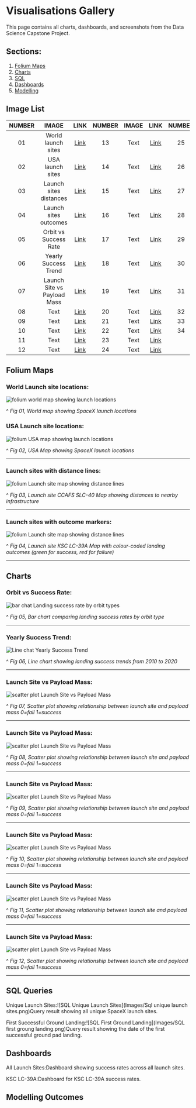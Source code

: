 # Visualisations Gallery
This page contains all charts, dashboards, and screenshots from the Data Science Capstone Project.

## Sections:
1. [Folium Maps](#Folium-Maps)
2. [Charts](#Charts)
3. [SQL](#SQL-Queries)
4. [Dashboards](#Dashboards)
5. [Modelling](#Modelling-Outcomes)
  
## Image List

| NUMBER | IMAGE | LINK | NUMBER | IMAGE | LINK | NUMBER | IMAGE | LINK |
| :----: | :---: | :--: | :----: | :---: | :--: | :----: | :---: | :--: |
| 01 | World launch sites | [Link](#World-Launch-site-locations) | 13 | Text | [Link](#World-Launch-site-locations) | 25 | Text | [Link](#World-Launch-site-locations) |
| 02 | USA launch sites | [Link](#USA-Launch-site-locations) | 14 | Text | [Link](#World-Launch-site-locations)| 26 | Text | [Link](#World-Launch-site-locations) |
| 03 |  Launch sites distances | [Link](#Launch-sites-with-distance-lines) | 15 | Text | [Link](#World-Launch-site-locations) | 27 | Text | [Link](#World-Launch-site-locations) |
| 04 | Launch sites outcomes | [Link](#Launch-sites-with-outcome-markers) | 16 | Text | [Link](#World-Launch-site-locations) | 28 | Text | [Link](#World-Launch-site-locations) |
| 05 | Orbit vs Success Rate | [Link](#Orbit-vs-Success-Rate) | 17 | Text | [Link](#World-Launch-site-locations) | 29 | Text | [Link](#World-Launch-site-locations) |
| 06 | Yearly Success Trend | [Link](#Yearly-Success-Trend) | 18 | Text | [Link](#World-Launch-site-locations) | 30 | Text | [Link](#World-Launch-site-locations) |
| 07 | Launch Site vs Payload Mass | [Link](#Launch-Site-vs-Payload-Mass) | 19 | Text | [Link](#World-Launch-site-locations) | 31 | Text | [Link](#World-Launch-site-locations) |
| 08 | Text | [Link](#World-Launch-site-locations) | 20 | Text | [Link](#World-Launch-site-locations) | 32 | Text | [Link](#World-Launch-site-locations) |
| 09 | Text | [Link](#World-Launch-site-locations) | 21 | Text | [Link](#World-Launch-site-locations) | 33 | Text | [Link](#World-Launch-site-locations) |
| 10 | Text | [Link](#World-Launch-site-locations) | 22 | Text | [Link](#World-Launch-site-locations) | 34 | Text | [Link](#World-Launch-site-locations) |
| 11 | Text | [Link](#World-Launch-site-locations) | 23 | Text | [Link](#World-Launch-site-locations) |
| 12 | Text | [Link](#World-Launch-site-locations) | 24 | Text | [Link](#World-Launch-site-locations) |

## Folium Maps

### World Launch site locations:

![folium world map showing launch locations](Images/Folium/Folium_Worldmap.png)

^ *Fig 01, World map showing SpaceX launch locations*

### USA Launch site locations:

![folium USA map showing launch locations](Images/Folium/Folium_worldmap_markers_launchsites_zoomin.png)

^ *Fig 02, USA Map showing SpaceX launch locations*

---

### Launch sites with distance lines:

![folium Launch site map showing distance lines](Images/Folium/folium_maps_distance_lines.png)

^ *Fig 03, Launch site CCAFS SLC-40 Map showing distances to nearby infrastructure*

---

### Launch sites with outcome markers:

![folium Launch site map showing distance lines](Images/Folium/Folium_maps_outcome_markers.png)

^ *Fig 04, Launch site KSC LC-39A Map with colour-coded landing outcomes (green for success, red for failure)*

---

## Charts

### Orbit vs Success Rate:

![bar chat Landing success rate by orbit types](Images/Charts/Bar_chart_orbit_Vs_successrate.png)

^ *Fig 05, Bar chart comparing landing success rates by orbit type*

---

### Yearly Success Trend:

![Line chat Yearly Success Trend](Images/Charts/Line_plot_landing_success_yearly_trend.png)

^ *Fig 06, Line chart showing landing success trends from 2010 to 2020*

---

### Launch Site vs Payload Mass:

![scatter plot Launch Site vs Payload Mass](Images/Charts/Scatterplot_payloadmass_Vs_launchsite.png)

^ *Fig 07, Scatter plot showing relationship between launch site and payload mass 0=fail 1=success*

---

### Launch Site vs Payload Mass:

![scatter plot Launch Site vs Payload Mass](Images/Charts/Scatterplot_Flightnumber_Vs_payloadmass.png)

^ *Fig 08, Scatter plot showing relationship between launch site and payload mass 0=fail 1=success*

---

### Launch Site vs Payload Mass:

![scatter plot Launch Site vs Payload Mass](Images/Charts/Scatterplot_flightnumber_Vs_launchsite.png)

^ *Fig 09, Scatter plot showing relationship between launch site and payload mass 0=fail 1=success*

---

### Launch Site vs Payload Mass:

![scatter plot Launch Site vs Payload Mass](Images/Charts/Scatterplot_flightnumber_Vs_orbittype.png)

^ *Fig 10, Scatter plot showing relationship between launch site and payload mass 0=fail 1=success*

---

### Launch Site vs Payload Mass:

![scatter plot Launch Site vs Payload Mass](Images/Charts/Scatterplot_payloadmass_Vs_launchsite.png)

^ *Fig 11, Scatter plot showing relationship between launch site and payload mass 0=fail 1=success*

---

### Launch Site vs Payload Mass:

![scatter plot Launch Site vs Payload Mass](Images/Charts/Scatterplot_payloadmass_Vs_launchsite.png)

^ *Fig 12, Scatter plot showing relationship between launch site and payload mass 0=fail 1=success*

---

## SQL Queries

Unique Launch Sites:![SQL Unique Launch Sites](Images/Sql unique launch sites.png)Query result showing all unique SpaceX launch sites.

First Successful Ground Landing:![SQL First Ground Landing](Images/SQL first groung landing.png)Query result showing the date of the first successful ground pad landing.


## Dashboards

All Launch Sites:Dashboard showing success rates across all launch sites.


KSC LC-39A:Dashboard for KSC LC-39A success rates.

## Modelling Outcomes



